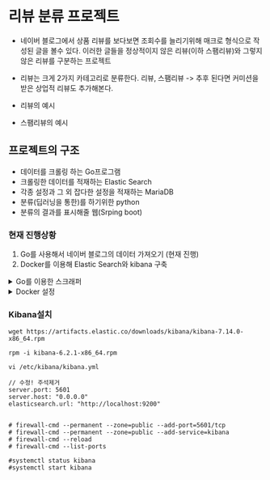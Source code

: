 # 리뷰 분류 프로젝트
- 네이버 블로그에서 상품 리뷰를 보다보면 조회수를 늘리기위해 매크로 형식으로 작성된 글을 볼수 있다. 이러한 글들을 정상적이지 않은 리뷰(이하 스팸리뷰)와 그렇지 않은 리뷰를 구분하는 프로젝트
- 리뷰는 크게 2가지 카테고리로 분류한다. 리뷰, 스팸리뷰 -> 추후 된다면 커미션을 받은 상업적 리뷰도 추가해본다.

- 리뷰의 예시
- 스팸리뷰의 예시

## 프로젝트의 구조
- 데이터를 크롤링 하는 Go프로그램
- 크롤링한 데이터를 적재하는 Elastic Search
- 각종 설정과 그 외 잡다한 설정을 적재하는 MariaDB
- 분류(딥러닝을 통한)를 하기위한 python
- 분류의 결과를 표시해줄 웹(Srping boot)

### 현재 진행상황
1. Go를 사용해서 네이버 블로그의 데이터 가져오기 (현재 진행)
2. Docker를 이용해 Elastic Search와 kibana 구축 

<details>
<summary> Go를 이용한 스크래퍼 </summary>
<div markdown=”1”>
- 크롤은 현재 네이버 블로그만 생각하고 있지만 추후 수집하는 매체가 늘어날 수 있으므로 여러 PC에서 수집할 필요성이 존재(수집을 빠르게 돌리면 사이트에서 ip를 차단하므로 느림)
- 이러한 문제를 해결하기위해 각 사이트별로 별도의 프로그램을 작성하여 cron을 사용하여 수집. 수집의 로그는 MariaDB에 적재하는 방식으로 수집 내역을 관리
- HTML Document를 읽기 파싱하기 위한 GoQuery 라이브러리설치 -> go get github.com/PuerkitoBio/goquery
- naver 블로그 내역을 제공하는 API가 존재하여 API로 블로그 내역을 수집
    - 제공되는 데이터는 XML과 JSON 타입으로 제공되며 제공되는 데이터의 내역은
        -title, link, discription, blogername, blogerlink, postdate
    - title, link, discription, postdate를 사용할 예정
- 네이버 개발자센터 링크: <https://developers.naver.com/docs/serviceapi/search/blog/blog.md#%EB%B8%94%EB%A1%9C%EA%B7%B8>
</div>
</details>

<details>
<summary> Docker 설정 </summary>
<div markdown=”1”>

- docker에 Elastic, Kibana를 compose로 역어서 구성하는 방법이 존재 하지만 리눅스 설정과 Elasticsearch 의 설정을 직접 해보고 싶어서 
CentOS를 설치하여 Elastic과 kibana를 연동하는 방식으로 진행

- ElasticSearch 7.14.0버전
- java 11 버전(Elastic 때문에 11버전 사용)
- CentOS 7버전 사용

#### CentOS
```
docker pull centos:7

docker run -d --privileged --name ela_kib -v /sys/fs/cgroup:/sys/fs/cgroup:ro -p 5601:5601 -p 9200:9200 centos:7 /usr/sbin/init

// privileged 옵션, /usr/sbin/init 옵션은 리눅스 내 systemctl을 사용하기 위함
//9200은 ES 포트, 5601은 Kibana 포트
```


#### JAVA

``` 

//yum을 사용하여 설치 가능한 jdk 확인
yum list java*jdk-devel
yum install java-11-openjdk-devel.x86_64

vi /etc/profile
// 하단에 2줄 추가 ES_자바홈은 Elastic에서 사용하는 변수라고 한다. 없다면 설치시 경고 메시지가 나타난다.
export JAVA_HOME=/usr/lib/jvm/java-11-openjdk-11.0.12.0.7-0.el7_9.x86_64
export ES_JAVA_HOME=/usr/lib/jvm/java-11-openjdk-11.0.12.0.7-0.el7_9.x86_64

// 수정사항 반영
source /etc/profile
// 반영 되었는지 확인
echo $JAVA_HOME 

```

#### ES설치

```
// CentOS 최소버전 설치시 wget이 존재하지 않을 수 있다.
yum install wget

https://www.elastic.co/kr/downloads/elasticsearch 가서 rpm 버전 주소복사
https://artifacts.elastic.co/downloads/elasticsearch/elasticsearch-7.14.0-x86_64.rpm

wget https://artifacts.elastic.co/downloads/elasticsearch/elasticsearch-7.14.0-x86_64.rpm

rpm -i elasticsearch-7.14.0-x86_64.rpm

//방화벽 세팅을 위한 패키지
yum install firewalld

yum install system-config-firewall


systemctl unmask firewalld
systemctl enable firewalld
systemctl start firewalld

firewall-cmd --permanent --zone=public --add-port=9200/tcp

firewall-cmd --reload

firewall-cmd --list-ports

vi /etc/elasticsearch/elasticsearch.yml

// 수정과 주석을 제거해준다
network.host: 0.0.0.0 
discovery.seed_hosts: ["0.0.0.0"]

systemctl enable elasticsearch
systemctl start elasticsearch
systemctl stop elasticsearch
systemctl status elasticsearch
```
</div>
</details>


### Kibana설치
```
wget https://artifacts.elastic.co/downloads/kibana/kibana-7.14.0-x86_64.rpm

rpm -i kibana-6.2.1-x86_64.rpm

vi /etc/kibana/kibana.yml

// 수정! 주석제거
server.port: 5601
server.host: "0.0.0.0"
elasticsearch.url: "http://localhost:9200"


# firewall-cmd --permanent --zone=public --add-port=5601/tcp
# firewall-cmd --permanent --zone=public --add-service=kibana
# firewall-cmd --reload
# firewall-cmd --list-ports

#systemctl status kibana
#systemctl start kibana


```
